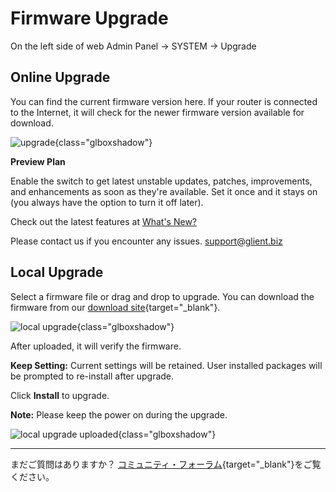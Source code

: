 # Firmware Upgrade

On the left side of web Admin Panel -> SYSTEM -> Upgrade

## Online Upgrade

You can find the current firmware version here. If your router is connected to the Internet, it will check for the newer firmware version available for download.

![upgrade](https://static.gl-inet.com/docs/router/en/4/interface_guide/upgrade/online_upgrade.png){class="glboxshadow"}

**Preview Plan**

Enable the switch to get latest unstable updates, patches, improvements, and enhancements as soon as they're available. Set it once and it stays on (you always have the option to turn it off later).

Check out the latest features at [What's New?](https://www.gl-inet.com/whats-new/)

Please contact us if you encounter any issues. [support@glient.biz](mailto:support@glient.biz)


## Local Upgrade

Select a firmware file or drag and drop to upgrade. You can download the firmware from our [download site](https://dl.gl-inet.com){target="_blank"}.

![local upgrade](https://static.gl-inet.com/docs/router/en/4/interface_guide/upgrade/local_upgrade.png){class="glboxshadow"}

After uploaded, it will verify the firmware.

**Keep Setting:** Current settings will be retained. User installed packages will be prompted to re-install after upgrade.

Click **Install** to upgrade. 

**Note:** Please keep the power on during the upgrade.

![local upgrade uploaded](https://static.gl-inet.com/docs/router/en/4/interface_guide/upgrade/local_upgrade_uploaded.png){class="glboxshadow"}

---

まだご質問はありますか？ [コミュニティ・フォーラム](https://forum.gl-inet.com){target="_blank"}をご覧ください。
